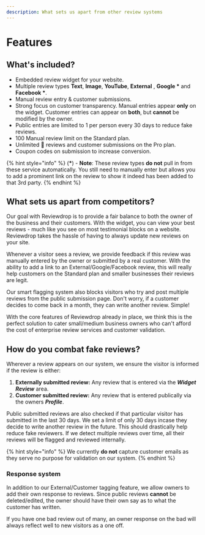 ```yaml
---
description: What sets us apart from other review systems
---
```


# Features

## What's included?

* Embedded review widget for your website.
* Multiple review types **Text**, **Image**, **YouTube**, **External** , **Google \*** and **Facebook \***.
* Manual review entry & customer submissions.
* Strong focus on customer transparency. Manual entries appear **only** on the widget. Customer entries can appear on **both**, but **cannot** be modified by the owner.
* Public entries are limited to 1 per person every 30 days to reduce fake reviews.
* 100 Manual review limit on the Standard plan.
* Unlimited 🚀 reviews and customer submissions on the Pro plan.
* Coupon codes on submission to increase conversion.

{% hint style="info" %}
\(**\***\) - **Note**: These review types **do not** pull in from these service automatically. You still need to manually enter but allows you to add a prominent link on the review to show it indeed has been added to that 3rd party.
{% endhint %}

## What sets us apart from competitors?

Our goal with Reviewdrop is to provide a fair balance to both the owner of the business and their customers. With the widget, you can view your best reviews - much like you see on most testimonial blocks on a website. Reviewdrop takes the hassle of having to always update new reviews on your site. 

Whenever a visitor sees a review, we provide feedback if this review was manually entered by the owner or submitted by a real customer. With the ability to add a link to an External/Google/Facebook review, this will really help customers on the Standard plan and smaller businesses their reviews are legit.

Our smart flagging system also blocks visitors who try and post multiple reviews from the public submission page. Don't worry, if a customer decides to come back in a month, they can write another review. Simple!

With the core features of Reviewdrop already in place, we think this is the perfect solution to cater small/medium business owners who can't afford the cost of enterprise review services and customer validation.

## How do you combat fake reviews?

Wherever a review appears on our system, we ensure the visitor is informed if the review is either:

1. **Externally submitted review:** Any review that is entered via the _**Widget Review**_ area.
2. **Customer submitted review:** Any review that is entered publically via the owners _**Profile**_.

Public submitted reviews are also checked if that particular visitor has submitted in the last 30 days. We set a limit of only 30 days incase they decide to write another review in the future. This should drastically help reduce fake reviewers. If we detect multiple reviews over time, all their reviews will be flagged and reviewed internally.

{% hint style="info" %}
We currently **do not** capture customer emails as they serve no purpose for validation on our system.
{% endhint %}

### Response system

In addition to our External/Customer tagging feature, we allow owners to add their own response to reviews. Since public reviews **cannot** be deleted/edited, the owner should have their own say as to what the customer has written. 

If you have one bad review out of many, an owner response on the bad will always reflect well to new visitors as a one off.


